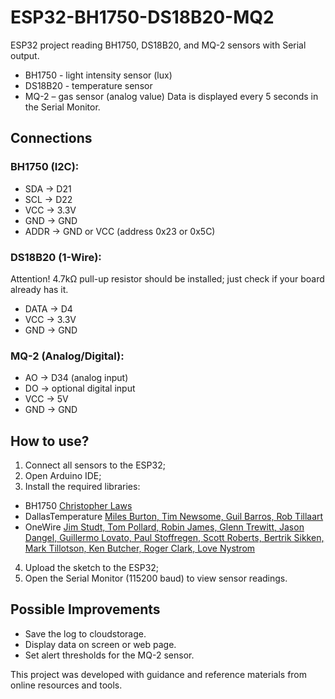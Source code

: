# ESP32-BH1750-DS18B20-MQ2

ESP32 project reading BH1750, DS18B20, and MQ-2 sensors with Serial output.
- BH1750 - light intensity sensor (lux)
- DS18B20 - temperature sensor
- MQ-2 – gas sensor (analog value)
Data is displayed every 5 seconds in the Serial Monitor.

## Connections

### BH1750 (I2C):
- SDA → D21
- SCL → D22
- VCC → 3.3V
- GND → GND
- ADDR → GND or VCC (address 0x23 or 0x5C)

### DS18B20 (1-Wire):
Attention! 4.7kΩ pull-up resistor should be installed; just check if your board already has it.
- DATA → D4
- VCC → 3.3V
- GND → GND
  
### MQ-2 (Analog/Digital):
- AO → D34 (analog input)
- DO → optional digital input
- VCC → 5V
- GND → GND

## How to use?

1. Connect all sensors to the ESP32;
2. Open Arduino IDE;
3. Install the required libraries:
- BH1750 [Christopher Laws](https://docs.arduino.cc/libraries/bh1750/)
- DallasTemperature [Miles Burton, Tim Newsome, Guil Barros, Rob Tillaart](https://docs.arduino.cc/libraries/dallastemperature/)
- OneWire [Jim Studt, Tom Pollard, Robin James, Glenn Trewitt, Jason Dangel, Guillermo Lovato, Paul Stoffregen, Scott Roberts, Bertrik Sikken, Mark Tillotson, Ken Butcher, Roger Clark, Love Nystrom](https://docs.arduino.cc/libraries/onewire/)
4. Upload the sketch to the ESP32;
5. Open the Serial Monitor (115200 baud) to view sensor readings.

## Possible Improvements

- Save the log to cloudstorage.
- Display data on screen or web page.
- Set alert thresholds for the MQ-2 sensor.

This project was developed with guidance and reference materials from online resources and tools.
